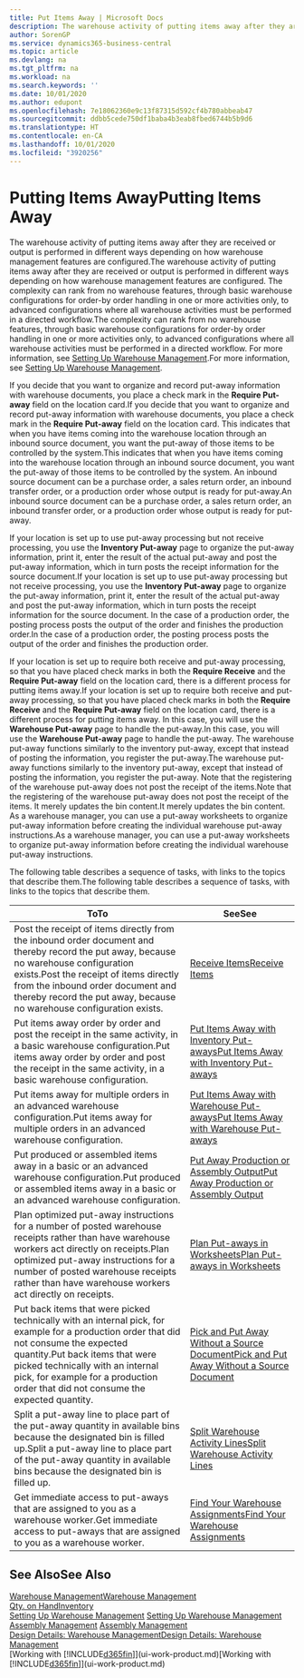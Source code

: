 ```yaml
---
title: Put Items Away | Microsoft Docs
description: The warehouse activity of putting items away after they are received or output is performed in different ways depending on how warehouse management features are configured.
author: SorenGP
ms.service: dynamics365-business-central
ms.topic: article
ms.devlang: na
ms.tgt_pltfrm: na
ms.workload: na
ms.search.keywords: ''
ms.date: 10/01/2020
ms.author: edupont
ms.openlocfilehash: 7e18062360e9c13f87315d592cf4b780abbeab47
ms.sourcegitcommit: ddbb5cede750df1baba4b3eab8fbed6744b5b9d6
ms.translationtype: HT
ms.contentlocale: en-CA
ms.lasthandoff: 10/01/2020
ms.locfileid: "3920256"
---
```

# <a name="putting-items-away"></a><span data-ttu-id="bc586-103">Putting Items Away</span><span class="sxs-lookup"><span data-stu-id="bc586-103">Putting Items Away</span></span>
<span data-ttu-id="bc586-104">The warehouse activity of putting items away after they are received or output is performed in different ways depending on how warehouse management features are configured.</span><span class="sxs-lookup"><span data-stu-id="bc586-104">The warehouse activity of putting items away after they are received or output is performed in different ways depending on how warehouse management features are configured.</span></span> <span data-ttu-id="bc586-105">The complexity can rank from no warehouse features, through basic warehouse configurations for order-by order handling in one or more activities only, to advanced configurations where all warehouse activities must be performed in a directed workflow.</span><span class="sxs-lookup"><span data-stu-id="bc586-105">The complexity can rank from no warehouse features, through basic warehouse configurations for order-by order handling in one or more activities only, to advanced configurations where all warehouse activities must be performed in a directed workflow.</span></span> <span data-ttu-id="bc586-106">For more information, see [Setting Up Warehouse Management](warehouse-setup-warehouse.md).</span><span class="sxs-lookup"><span data-stu-id="bc586-106">For more information, see [Setting Up Warehouse Management](warehouse-setup-warehouse.md).</span></span>

<span data-ttu-id="bc586-107">If you decide that you want to organize and record put-away information with warehouse documents, you place a check mark in the **Require Put-away** field on the location card.</span><span class="sxs-lookup"><span data-stu-id="bc586-107">If you decide that you want to organize and record put-away information with warehouse documents, you place a check mark in the **Require Put-away** field on the location card.</span></span> <span data-ttu-id="bc586-108">This indicates that when you have items coming into the warehouse location through an inbound source document, you want the put-away of those items to be controlled by the system.</span><span class="sxs-lookup"><span data-stu-id="bc586-108">This indicates that when you have items coming into the warehouse location through an inbound source document, you want the put-away of those items to be controlled by the system.</span></span> <span data-ttu-id="bc586-109">An inbound source document can be a purchase order, a sales return order, an inbound transfer order, or a production order whose output is ready for put-away.</span><span class="sxs-lookup"><span data-stu-id="bc586-109">An inbound source document can be a purchase order, a sales return order, an inbound transfer order, or a production order whose output is ready for put-away.</span></span>  

<span data-ttu-id="bc586-110">If your location is set up to use put-away processing but not receive processing, you use the **Inventory Put-away** page to organize the put-away information, print it, enter the result of the actual put-away and post the put-away information, which in turn posts the receipt information for the source document.</span><span class="sxs-lookup"><span data-stu-id="bc586-110">If your location is set up to use put-away processing but not receive processing, you use the **Inventory Put-away** page to organize the put-away information, print it, enter the result of the actual put-away and post the put-away information, which in turn posts the receipt information for the source document.</span></span> <span data-ttu-id="bc586-111">In the case of a production order, the posting process posts the output of the order and finishes the production order.</span><span class="sxs-lookup"><span data-stu-id="bc586-111">In the case of a production order, the posting process posts the output of the order and finishes the production order.</span></span>

<span data-ttu-id="bc586-112">If your location is set up to require both receive and put-away processing, so that you have placed check marks in both the **Require Receive** and the **Require Put-away** field on the location card, there is a different process for putting items away.</span><span class="sxs-lookup"><span data-stu-id="bc586-112">If your location is set up to require both receive and put-away processing, so that you have placed check marks in both the **Require Receive** and the **Require Put-away** field on the location card, there is a different process for putting items away.</span></span> <span data-ttu-id="bc586-113">In this case, you will use the **Warehouse Put-away** page to handle the put-away.</span><span class="sxs-lookup"><span data-stu-id="bc586-113">In this case, you will use the **Warehouse Put-away** page to handle the put-away.</span></span> <span data-ttu-id="bc586-114">The warehouse put-away functions similarly to the inventory put-away, except that instead of posting the information, you register the put-away.</span><span class="sxs-lookup"><span data-stu-id="bc586-114">The warehouse put-away functions similarly to the inventory put-away, except that instead of posting the information, you register the put-away.</span></span> <span data-ttu-id="bc586-115">Note that the registering of the warehouse put-away does not post the receipt of the items.</span><span class="sxs-lookup"><span data-stu-id="bc586-115">Note that the registering of the warehouse put-away does not post the receipt of the items.</span></span> <span data-ttu-id="bc586-116">It merely updates the bin content.</span><span class="sxs-lookup"><span data-stu-id="bc586-116">It merely updates the bin content.</span></span> <span data-ttu-id="bc586-117">As a warehouse manager, you can use a put-away worksheets to organize put-away information before creating the individual warehouse put-away instructions.</span><span class="sxs-lookup"><span data-stu-id="bc586-117">As a warehouse manager, you can use a put-away worksheets to organize put-away information before creating the individual warehouse put-away instructions.</span></span>

<span data-ttu-id="bc586-118">The following table describes a sequence of tasks, with links to the topics that describe them.</span><span class="sxs-lookup"><span data-stu-id="bc586-118">The following table describes a sequence of tasks, with links to the topics that describe them.</span></span>   

|<span data-ttu-id="bc586-119">**To**</span><span class="sxs-lookup"><span data-stu-id="bc586-119">**To**</span></span>|<span data-ttu-id="bc586-120">**See**</span><span class="sxs-lookup"><span data-stu-id="bc586-120">**See**</span></span>|  
|------------|-------------|  
|<span data-ttu-id="bc586-121">Post the receipt of items directly from the inbound order document and thereby record the put away, because no warehouse configuration exists.</span><span class="sxs-lookup"><span data-stu-id="bc586-121">Post the receipt of items directly from the inbound order document and thereby record the put away, because no warehouse configuration exists.</span></span>|[<span data-ttu-id="bc586-122">Receive Items</span><span class="sxs-lookup"><span data-stu-id="bc586-122">Receive Items</span></span>](warehouse-how-receive-items.md)|  
|<span data-ttu-id="bc586-123">Put items away order by order and post the receipt in the same activity, in a basic warehouse configuration.</span><span class="sxs-lookup"><span data-stu-id="bc586-123">Put items away order by order and post the receipt in the same activity, in a basic warehouse configuration.</span></span>|[<span data-ttu-id="bc586-124">Put Items Away with Inventory Put-aways</span><span class="sxs-lookup"><span data-stu-id="bc586-124">Put Items Away with Inventory Put-aways</span></span>](warehouse-how-to-put-items-away-with-inventory-put-aways.md)|  
|<span data-ttu-id="bc586-125">Put items away for multiple orders in an advanced warehouse configuration.</span><span class="sxs-lookup"><span data-stu-id="bc586-125">Put items away for multiple orders in an advanced warehouse configuration.</span></span>|[<span data-ttu-id="bc586-126">Put Items Away with Warehouse Put-aways</span><span class="sxs-lookup"><span data-stu-id="bc586-126">Put Items Away with Warehouse Put-aways</span></span>](warehouse-how-to-put-items-away-with-warehouse-put-aways.md)|  
|<span data-ttu-id="bc586-127">Put produced or assembled items away in a basic or an advanced warehouse configuration.</span><span class="sxs-lookup"><span data-stu-id="bc586-127">Put produced or assembled items away in a basic or an advanced warehouse configuration.</span></span>|[<span data-ttu-id="bc586-128">Put Away Production or Assembly Output</span><span class="sxs-lookup"><span data-stu-id="bc586-128">Put Away Production or Assembly Output</span></span>](warehouse-how-to-put-away-production-output.md)|
|<span data-ttu-id="bc586-129">Plan optimized put-away instructions for a number of posted warehouse receipts rather than have warehouse workers act directly on receipts.</span><span class="sxs-lookup"><span data-stu-id="bc586-129">Plan optimized put-away instructions for a number of posted warehouse receipts rather than have warehouse workers act directly on receipts.</span></span>|[<span data-ttu-id="bc586-130">Plan Put-aways in Worksheets</span><span class="sxs-lookup"><span data-stu-id="bc586-130">Plan Put-aways in Worksheets</span></span>](warehouse-how-to-plan-put-aways-in-worksheets.md)|  
|<span data-ttu-id="bc586-131">Put back items that were picked technically with an internal pick, for example for a production order that did not consume the expected quantity.</span><span class="sxs-lookup"><span data-stu-id="bc586-131">Put back items that were picked technically with an internal pick, for example for a production order that did not consume the expected quantity.</span></span>|[<span data-ttu-id="bc586-132">Pick and Put Away Without a Source Document</span><span class="sxs-lookup"><span data-stu-id="bc586-132">Pick and Put Away Without a Source Document</span></span>](warehouse-how-to-create-put-aways-from-internal-put-aways.md)|
|<span data-ttu-id="bc586-133">Split a put-away line to place part of the put-away quantity in available bins because the designated bin is filled up.</span><span class="sxs-lookup"><span data-stu-id="bc586-133">Split a put-away line to place part of the put-away quantity in available bins because the designated bin is filled up.</span></span>|[<span data-ttu-id="bc586-134">Split Warehouse Activity Lines</span><span class="sxs-lookup"><span data-stu-id="bc586-134">Split Warehouse Activity Lines</span></span>](warehouse-how-to-split-warehouse-activity-lines.md)|
|<span data-ttu-id="bc586-135">Get immediate access to put-aways that are assigned to you as a warehouse worker.</span><span class="sxs-lookup"><span data-stu-id="bc586-135">Get immediate access to put-aways that are assigned to you as a warehouse worker.</span></span>|[<span data-ttu-id="bc586-136">Find Your Warehouse Assignments</span><span class="sxs-lookup"><span data-stu-id="bc586-136">Find Your Warehouse Assignments</span></span>](warehouse-how-to-find-your-warehouse-assignments.md)|    

## <a name="see-also"></a><span data-ttu-id="bc586-137">See Also</span><span class="sxs-lookup"><span data-stu-id="bc586-137">See Also</span></span>  
[<span data-ttu-id="bc586-138">Warehouse Management</span><span class="sxs-lookup"><span data-stu-id="bc586-138">Warehouse Management</span></span>](warehouse-manage-warehouse.md)  
[<span data-ttu-id="bc586-139">Qty. on Hand</span><span class="sxs-lookup"><span data-stu-id="bc586-139">Inventory</span></span>](inventory-manage-inventory.md)  
<span data-ttu-id="bc586-140">[Setting Up Warehouse Management](warehouse-setup-warehouse.md)   </span><span class="sxs-lookup"><span data-stu-id="bc586-140">[Setting Up Warehouse Management](warehouse-setup-warehouse.md)   </span></span>  
<span data-ttu-id="bc586-141">[Assembly Management](assembly-assemble-items.md)  </span><span class="sxs-lookup"><span data-stu-id="bc586-141">[Assembly Management](assembly-assemble-items.md)  </span></span>  
[<span data-ttu-id="bc586-142">Design Details: Warehouse Management</span><span class="sxs-lookup"><span data-stu-id="bc586-142">Design Details: Warehouse Management</span></span>](design-details-warehouse-management.md)  
<span data-ttu-id="bc586-143">[Working with [!INCLUDE[d365fin](includes/d365fin_md.md)]](ui-work-product.md)</span><span class="sxs-lookup"><span data-stu-id="bc586-143">[Working with [!INCLUDE[d365fin](includes/d365fin_md.md)]](ui-work-product.md)</span></span>  
